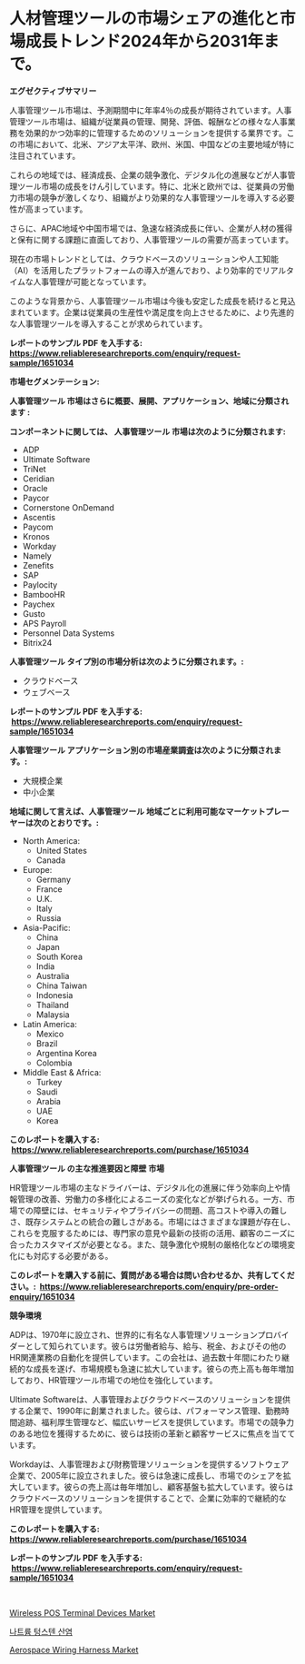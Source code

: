 <p><h1>人材管理ツールの市場シェアの進化と市場成長トレンド2024年から2031年まで。</h1></p><p><strong>エグゼクティブサマリー</strong></p>
<p><p>人事管理ツール市場は、予測期間中に年率4％の成長が期待されています。人事管理ツール市場は、組織が従業員の管理、開発、評価、報酬などの様々な人事業務を効果的かつ効率的に管理するためのソリューションを提供する業界です。この市場において、北米、アジア太平洋、欧州、米国、中国などの主要地域が特に注目されています。</p><p>これらの地域では、経済成長、企業の競争激化、デジタル化の進展などが人事管理ツール市場の成長をけん引しています。特に、北米と欧州では、従業員の労働力市場の競争が激しくなり、組織がより効果的な人事管理ツールを導入する必要性が高まっています。</p><p>さらに、APAC地域や中国市場では、急速な経済成長に伴い、企業が人材の獲得と保有に関する課題に直面しており、人事管理ツールの需要が高まっています。</p><p>現在の市場トレンドとしては、クラウドベースのソリューションや人工知能（AI）を活用したプラットフォームの導入が進んでおり、より効率的でリアルタイムな人事管理が可能となっています。</p><p>このような背景から、人事管理ツール市場は今後も安定した成長を続けると見込まれています。企業は従業員の生産性や満足度を向上させるために、より先進的な人事管理ツールを導入することが求められています。</p></p>
<p><strong>レポートのサンプル PDF を入手する: <a href="https://www.reliableresearchreports.com/enquiry/request-sample/1651034">https://www.reliableresearchreports.com/enquiry/request-sample/1651034</a></strong></p>
<p><strong>市場セグメンテーション:</strong></p>
<p><strong> 人事管理ツール 市場はさらに概要、展開、アプリケーション、地域に分類されます :</strong></p>
<p><strong>コンポーネントに関しては、 人事管理ツール 市場は次のように分類されます: &nbsp;</strong></p>
<p><ul><li>ADP</li><li>Ultimate Software</li><li>TriNet</li><li>Ceridian</li><li>Oracle</li><li>Paycor</li><li>Cornerstone OnDemand</li><li>Ascentis</li><li>Paycom</li><li>Kronos</li><li>Workday</li><li>Namely</li><li>Zenefits</li><li>SAP</li><li>Paylocity</li><li>BambooHR</li><li>Paychex</li><li>Gusto</li><li>APS Payroll</li><li>Personnel Data Systems</li><li>Bitrix24</li></ul></p>
<p><strong> 人事管理ツール タイプ別の市場分析は次のように分類されます。:</strong></p>
<p><ul><li>クラウドベース</li><li>ウェブベース</li></ul></p>
<p><strong>レポートのサンプル PDF を入手する: &nbsp;<a href="https://www.reliableresearchreports.com/enquiry/request-sample/1651034">https://www.reliableresearchreports.com/enquiry/request-sample/1651034</a></strong></p>
<p><strong> 人事管理ツール アプリケーション別の市場産業調査は次のように分類されます。:</strong></p>
<p><ul><li>大規模企業</li><li>中小企業</li></ul></p>
<p><strong>地域に関して言えば、人事管理ツール 地域ごとに利用可能なマーケットプレーヤーは次のとおりです。:</strong></p>
<p><ul>
    <li>
        North America:
        <ul>
            <li>United States</li>
            <li>Canada</li>
        </ul>
    </li>
    <li>
        Europe:
        <ul>
            <li>Germany</li>
            <li>France</li>
            <li>U.K.</li>
            <li>Italy</li>
            <li>Russia</li>
        </ul>
    </li>
    <li>
        Asia-Pacific:
        <ul>
            <li>China</li>
            <li>Japan</li>
            <li>South Korea</li>
            <li>India</li>
            <li>Australia</li>
            <li>China Taiwan</li>
            <li>Indonesia</li>
            <li>Thailand</li>
            <li>Malaysia</li>
        </ul>
    </li>
    <li>
        Latin America:
        <ul>
            <li>Mexico</li>
            <li>Brazil</li>
            <li>Argentina Korea</li>
            <li>Colombia</li>
        </ul>
    </li>
    <li>
        Middle East & Africa:
        <ul>
            <li>Turkey</li>
            <li>Saudi</li>
            <li>Arabia</li>
            <li>UAE</li>
            <li>Korea</li>
        </ul>
    </li>
    </ul></p>
<p><strong>このレポートを購入する: &nbsp;<a href="https://www.reliableresearchreports.com/purchase/1651034">https://www.reliableresearchreports.com/purchase/1651034</a></strong></p>
<p><strong>人事管理ツール の主な推進要因と障壁 市場</strong></p>
<p><p>HR管理ツール市場の主なドライバーは、デジタル化の進展に伴う効率向上や情報管理の改善、労働力の多様化によるニーズの変化などが挙げられる。一方、市場での障壁には、セキュリティやプライバシーの問題、高コストや導入の難しさ、既存システムとの統合の難しさがある。市場にはさまざまな課題が存在し、これらを克服するためには、専門家の意見や最新の技術の活用、顧客のニーズに合ったカスタマイズが必要となる。また、競争激化や規制の厳格化などの環境変化にも対応する必要がある。</p></p>
<p><strong>このレポートを購入する前に、質問がある場合は問い合わせるか、共有してください。:&nbsp; <a href="https://www.reliableresearchreports.com/enquiry/pre-order-enquiry/1651034">https://www.reliableresearchreports.com/enquiry/pre-order-enquiry/1651034</a></strong></p>
<p><strong>競争環境</strong></p>
<p><p>ADPは、1970年に設立され、世界的に有名な人事管理ソリューションプロバイダーとして知られています。彼らは労働者給与、給与、税金、およびその他のHR関連業務の自動化を提供しています。この会社は、過去数十年間にわたり継続的な成長を遂げ、市場規模も急速に拡大しています。彼らの売上高も毎年増加しており、HR管理ツール市場での地位を強化しています。</p><p>Ultimate Softwareは、人事管理およびクラウドベースのソリューションを提供する企業で、1990年に創業されました。彼らは、パフォーマンス管理、勤務時間追跡、福利厚生管理など、幅広いサービスを提供しています。市場での競争力のある地位を獲得するために、彼らは技術の革新と顧客サービスに焦点を当てています。</p><p>Workdayは、人事管理および財務管理ソリューションを提供するソフトウェア企業で、2005年に設立されました。彼らは急速に成長し、市場でのシェアを拡大しています。彼らの売上高は毎年増加し、顧客基盤も拡大しています。彼らはクラウドベースのソリューションを提供することで、企業に効率的で継続的なHR管理を提供しています。</p></p>
<p><strong>このレポートを購入する: &nbsp; <a href="https://www.reliableresearchreports.com/purchase/1651034">https://www.reliableresearchreports.com/purchase/1651034</a></strong></p>
<p><strong>レポートのサンプル PDF を入手する: &nbsp;<a href="https://www.reliableresearchreports.com/enquiry/request-sample/1651034">https://www.reliableresearchreports.com/enquiry/request-sample/1651034</a></strong><strong></strong></p>
<p>&nbsp;</p>
<p><p><a href="https://github.com/provorikovar/Market-Research-Report-List-3/blob/main/wireless-pos-terminal-devices-market.md">Wireless POS Terminal Devices Market</a></p><p><a href="https://medium.com/@bobbyreitenberg879562023/%EB%82%98%ED%8A%B8%EB%A5%A8-%ED%85%85%EC%8A%A4%ED%85%90%EC%82%B0%EC%97%BC-%EC%8B%9C%EC%9E%A5-%EA%B7%9C%EB%AA%A8-cagr-%ED%8A%B8%EB%A0%8C%EB%93%9C-2024-2030-6388591ab97d">나트륨 텅스텐 산염</a></p><p><a href="https://metal-farmhouse-e95.notion.site/Global-Aerospace-Wiring-Harness-Market-Size-and-Market-Trends-Insights-and-Projections-from-2024-to-6cccfec1caa5472399521c6ffc029475">Aerospace Wiring Harness Market</a></p></p>